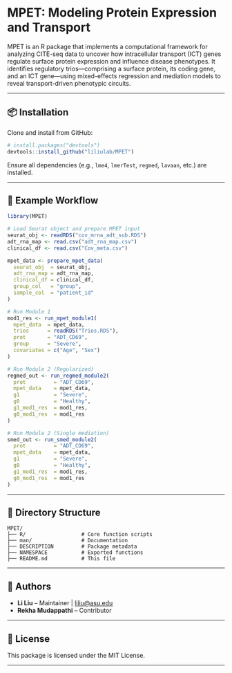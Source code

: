 # MPET: Modeling Protein Expression and Transport

MPET is an R package that implements a computational framework for analyzing CITE-seq data to uncover how intracellular transport (ICT) genes regulate surface protein expression and influence disease phenotypes. It identifies regulatory trios—comprising a surface protein, its coding gene, and an ICT gene—using mixed-effects regression and mediation models to reveal transport-driven phenotypic circuits.


---

## 📦 Installation

Clone and install from GitHub:

```r
# install.packages("devtools")
devtools::install_github("liliulab/MPET")
```

Ensure all dependencies (e.g., `lme4`, `lmerTest`, `regmed`, `lavaan`, etc.) are installed.

---

## 🧪 Example Workflow

```r
library(MPET)

# Load Seurat object and prepare MPET input
seurat_obj <- readRDS("cov_mrna_adt_sub.RDS")
adt_rna_map <- read.csv("adt_rna_map.csv")
clinical_df <- read.csv("Cov_meta.csv")

mpet_data <- prepare_mpet_data(
  seurat_obj  = seurat_obj,
  adt_rna_map = adt_rna_map,
  clinical_df = clinical_df,
  group_col   = "group",
  sample_col  = "patient_id"
)

# Run Module 1
mod1_res <- run_mpet_module1(
  mpet_data  = mpet_data,
  trios      = readRDS("Trios.RDS"),
  prot       = "ADT_CD69",
  group      = "Severe",
  covariates = c("Age", "Sex")
)

# Run Module 2 (Regularized)
regmed_out <- run_regmed_module2(
  prot         = "ADT_CD69",
  mpet_data    = mpet_data,
  g1           = "Severe",
  g0           = "Healthy",
  g1_mod1_res  = mod1_res,
  g0_mod1_res  = mod1_res
)

# Run Module 2 (Single mediation)
smed_out <- run_smed_module2(
  prot         = "ADT_CD69",
  mpet_data    = mpet_data,
  g1           = "Severe",
  g0           = "Healthy",
  g1_mod1_res  = mod1_res,
  g0_mod1_res  = mod1_res
)
```

---

## 📁 Directory Structure

```
MPET/
├── R/                  # Core function scripts
├── man/                # Documentation
├── DESCRIPTION         # Package metadata
├── NAMESPACE           # Exported functions
├── README.md           # This file
```

---

## 👤 Authors

- **Li Liu**  – Maintainer | [liliu@asu.edu](mailto:liliu@asu.edu)
- **Rekha Mudappathi** – Contributor

---

## 📄 License

This package is licensed under the MIT License.

---


